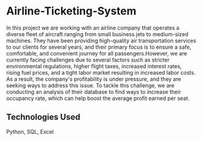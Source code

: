# Airline-Ticketing-System

In this project we are working with an airline company that operates a diverse fleet of aircraft ranging from small business jets to medium-sized machines. They have been providing high-quality air transportation services to our clients for several years, and their primary focus is to ensure a safe, comfortable, and convenient journey for all passengers.However, we are currently facing challenges due to several factors such as stricter environmental regulations, higher flight taxes, increased interest rates, rising fuel prices, and a tight labor market resulting in increased labor costs. As a result, the company's profitability is under pressure, and they are seeking ways to address this issue. To tackle this challenge, we are conducting an analysis of their database to find ways to increase their occupancy rate, which can help boost the average profit earned per seat.

## Technologies Used

Python, SQL, Excel
